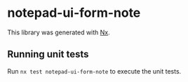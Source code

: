# notepad-ui-form-note

This library was generated with [Nx](https://nx.dev).

## Running unit tests

Run `nx test notepad-ui-form-note` to execute the unit tests.
